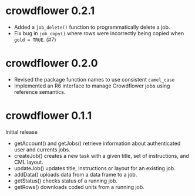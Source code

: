 # crowdflower 0.2.1

* Added a `job_delete()` function to programmatically delete a job.
* Fix bug in `job_copy()` where rows were incorrectly being copied when `gold = TRUE`. (#7)

# crowdflower 0.2.0

* Revised the package function names to use consistent `camel_case`
* Implemented an R6 interface to manage Crowdflower jobs using reference semantics.

# crowdflower 0.1.1

Initial release

* getAccount() and getJobs() retrieve information about authenticated user and currents jobs.
* createJob() creates a new task with a given title, set of instructions, and CML layout.
* updateJob() updates title, instructions or layout for an existing job.
* addData() uploads data from a data frame to a job.
* getStatus() checks status of a running job.
* getRows() downloads coded units from a running job.

